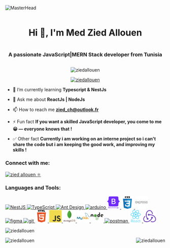 ![MasterHead](https://www.simform.com/wp-content/uploads/2020/02/Why-use-react-1.2-preview.png)

<div style="display: flex; flex-direction: column; align-items: center;">
  
  <h1 align="center">Hi 👋, I'm Med Zied Allouen</h1>
  <h3 align="center">A passionate JavaScript|MERN Stack developer from Tunisia</h3>
</div>


<p align="center"> <img src="https://komarev.com/ghpvc/?username=ziedallouen&label=Profile%20views&color=0e75b6&style=flat" alt="ziedallouen" /> </p>

<p align="center"> <a href="https://github.com/ryo-ma/github-profile-trophy"><img src="https://github-profile-trophy.vercel.app/?username=ziedallouen" alt="ziedallouen" /></a> </p>

- 🌱 I’m currently learning **Typescript & NestJs**

- 💬 Ask me about **ReactJs | NodeJs**

- 📫 How to reach me **zied_ch@outlook.fr**

- ⚡ Fun fact **If you want a skilled JavaScript developer, you come to me 😀 — everyone knows that !**
  
- ✅ Other fact **Currently i am working on an interne project so i can't share the code but i am keeping the good work, and improving my skills !**

<h3 align="left">Connect with me:</h3>
<p align="left">
<a href="https://www.linkedin.com/in/zied-allouen" target="blank"><img align="center" src="https://raw.githubusercontent.com/rahuldkjain/github-profile-readme-generator/master/src/images/icons/Social/linked-in-alt.svg" alt="zied allouen ⚛️" height="30" width="40" /></a>
</p>

<h3 align="left">Languages and Tools:</h3>
<p align="left"> 
<a href="https://nestjs.com/" target="_blank" rel="noreferrer">
  <img src="https://nestjs.com/img/logo-small.svg" alt="NestJS" width="40" height="40"/>
</a>
  <a href="https://www.typescriptlang.org/" target="_blank" rel="noreferrer">
  <img src="https://cdn.worldvectorlogo.com/logos/typescript.svg" alt="TypeScript" width="40" height="40"/>
</a>
  <a href="https://ant.design/" target="_blank" rel="noreferrer">
  <img src="https://gw.alipayobjects.com/zos/rmsportal/KDpgvguMpGfqaHPjicRK.svg" alt="Ant Design" width="40" height="40"/>
</a>
  <a href="https://www.arduino.cc/" target="_blank" rel="noreferrer"> <img src="https://cdn.worldvectorlogo.com/logos/arduino-1.svg" alt="arduino" width="40" height="40"/> </a> <a href="https://getbootstrap.com" target="_blank" rel="noreferrer"> <img src="https://raw.githubusercontent.com/devicons/devicon/master/icons/bootstrap/bootstrap-plain-wordmark.svg" alt="bootstrap" width="40" height="40"/> </a> <a href="https://www.w3schools.com/css/" target="_blank" rel="noreferrer"> <img src="https://raw.githubusercontent.com/devicons/devicon/master/icons/css3/css3-original-wordmark.svg" alt="css3" width="40" height="40"/> </a> <a href="https://expressjs.com" target="_blank" rel="noreferrer"> <img src="https://raw.githubusercontent.com/devicons/devicon/master/icons/express/express-original-wordmark.svg" alt="express" width="40" height="40"/> </a> <a href="https://www.figma.com/" target="_blank" rel="noreferrer"> <img src="https://www.vectorlogo.zone/logos/figma/figma-icon.svg" alt="figma" width="40" height="40"/> </a> <a href="https://git-scm.com/" target="_blank" rel="noreferrer"> <img src="https://www.vectorlogo.zone/logos/git-scm/git-scm-icon.svg" alt="git" width="40" height="40"/> </a> <a href="https://www.w3.org/html/" target="_blank" rel="noreferrer"> <img src="https://raw.githubusercontent.com/devicons/devicon/master/icons/html5/html5-original-wordmark.svg" alt="html5" width="40" height="40"/> </a> <a href="https://developer.mozilla.org/en-US/docs/Web/JavaScript" target="_blank" rel="noreferrer"> <img src="https://raw.githubusercontent.com/devicons/devicon/master/icons/javascript/javascript-original.svg" alt="javascript" width="40" height="40"/> </a> <a href="https://www.mongodb.com/" target="_blank" rel="noreferrer"> <img src="https://raw.githubusercontent.com/devicons/devicon/master/icons/mongodb/mongodb-original-wordmark.svg" alt="mongodb" width="40" height="40"/> </a> <a href="https://www.mysql.com/" target="_blank" rel="noreferrer"> <img src="https://raw.githubusercontent.com/devicons/devicon/master/icons/mysql/mysql-original-wordmark.svg" alt="mysql" width="40" height="40"/> </a> <a href="https://nodejs.org" target="_blank" rel="noreferrer"> <img src="https://raw.githubusercontent.com/devicons/devicon/master/icons/nodejs/nodejs-original-wordmark.svg" alt="nodejs" width="40" height="40"/> </a> <a href="https://postman.com" target="_blank" rel="noreferrer"> <img src="https://www.vectorlogo.zone/logos/getpostman/getpostman-icon.svg" alt="postman" width="40" height="40"/> </a> <a href="https://reactjs.org/" target="_blank" rel="noreferrer"> <img src="https://raw.githubusercontent.com/devicons/devicon/master/icons/react/react-original-wordmark.svg" alt="react" width="40" height="40"/> </a> <a href="https://redux.js.org" target="_blank" rel="noreferrer"> <img src="https://raw.githubusercontent.com/devicons/devicon/master/icons/redux/redux-original.svg" alt="redux" width="40" height="40"/> </a> </p>
<p>&nbsp;<img  align="left" src="https://github-readme-stats.vercel.app/api?username=ziedallouen&show_icons=true&locale=en" alt="ziedallouen" /></p>
<p><img    align="right" src="https://github-readme-stats.vercel.app/api/top-langs?username=ziedallouen&show_icons=true&locale=en&layout=compact" alt="ziedallouen" /></p>



<p><img  align="left" src="https://github-readme-streak-stats.herokuapp.com/?user=ziedallouen&" alt="ziedallouen" /></p>
